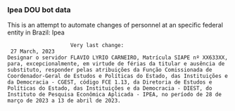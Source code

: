  ### Ipea DOU bot data
 This is an attempt to automate changes of personnel at an specific federal entity in Brazil: Ipea
 
                        Very last change: 
 	 27 March, 2023
	Designar o servidor FLAVIO LYRIO CARNEIRO, Matrícula SIAPE nº XX633XX, para, excepcionalmente, em virtude de férias da titular e ausência de substituto, responder pelas atribuições da Função Comissionada de Coordenador-Geral de Estudos e Políticas do Estado, das Instituições e da Democracia - CGEST, código FCE 1.13, da Diretoria de Estudos e Políticas do Estado, das Instituições e da Democracia - DIEST, do Instituto de Pesquisa Econômica Aplicada - IPEA, no período de 28 de março de 2023 a 13 de abril de 2023.
